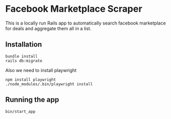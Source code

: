 # Facebook Marketplace Scraper

This is a locally run Rails app to automatically search facebook marketplace for deals and aggregate them all in a list.

## Installation

```
bundle install
rails db:migrate
```

Also we need to install playwright

```
npm install playwright
./node_modules/.bin/playwright install
```

## Running the app
```
bin/start_app
```
